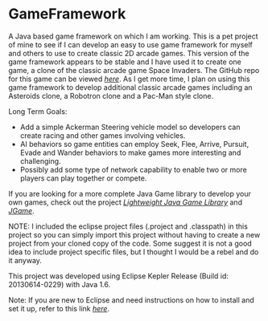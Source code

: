 GameFramework
=============

A Java based game framework on which I am working. This is a pet project of mine to see if I can develop an easy to use game framework for myself and others to use to create classic 2D arcade games. This version of the game framework appears to be stable and I have used it to create one game, a clone of the classic arcade game Space Invaders. The GitHub repo for this game can be viewed *[here](https://github.com/garyfredgiger/SpaceInvadersClone.git)*. As I get more time, I plan on using this game framework to develop additional classic arcade games including an Asteroids clone, a Robotron clone and a Pac-Man style clone.

Long Term Goals:

<ul>
<li>Add a simple Ackerman Steering vehicle model so developers can create racing and other games involving vehicles.</li>
<li>AI behaviors so game entities can employ Seek, Flee, Arrive, Pursuit, Evade and Wander behaviors to make games more interesting and challenging.</li>
<li>Possibly add some type of network capability to enable two or more players can play together or compete.</li>
</ul>

If you are looking for a more complete Java Game library to develop your own games, check out the project *[Lightweight Java Game Library](http://lwjgl.org/)* and *[JGame](http://www.13thmonkey.org/~boris/jgame/)*.

NOTE: I included the eclipse project files (.project and .classpath) in this project so you can simply import this project without having to create a new project from your cloned copy of the code. Some suggest it is not a good idea to include project specific files, but I thought I would be a rebel and do it anyway.

This project was developed using Eclipse Kepler Release (Build id: 20130614-0229) with Java 1.6.

Note: If you are new to Eclipse and need instructions on how to install and set it up, refer to this link *[here](http://wiki.eclipse.org/Eclipse/Installation)*.
